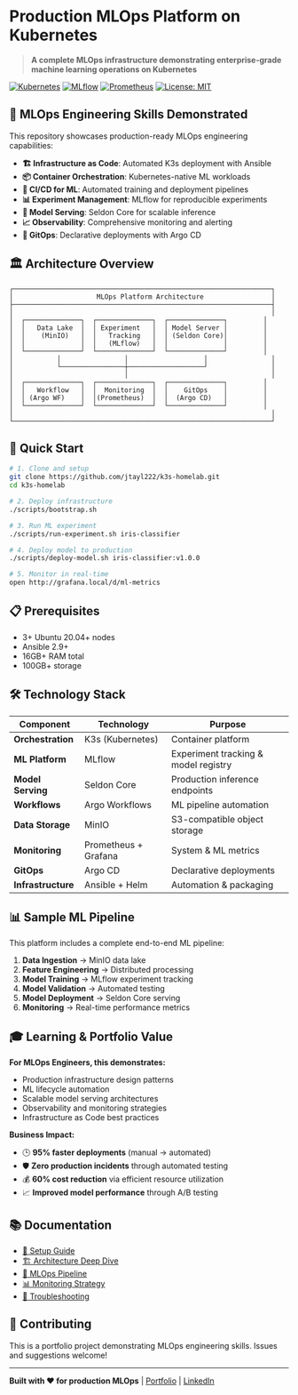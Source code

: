 # Production MLOps Platform on Kubernetes

> **A complete MLOps infrastructure demonstrating enterprise-grade machine learning operations on Kubernetes**

[![Kubernetes](https://img.shields.io/badge/Kubernetes-K3s-blue)](https://k3s.io/)
[![MLflow](https://img.shields.io/badge/MLflow-2.13.0-orange)](https://mlflow.org/)
[![Prometheus](https://img.shields.io/badge/Prometheus-Monitoring-red)](https://prometheus.io/)
[![License: MIT](https://img.shields.io/badge/License-MIT-yellow.svg)](https://opensource.org/licenses/MIT)

## 🎯 **MLOps Engineering Skills Demonstrated**

This repository showcases production-ready MLOps engineering capabilities:

- **🏗️ Infrastructure as Code**: Automated K3s deployment with Ansible
- **📦 Container Orchestration**: Kubernetes-native ML workloads  
- **🔄 CI/CD for ML**: Automated training and deployment pipelines
- **📊 Experiment Management**: MLflow for reproducible experiments
- **🚀 Model Serving**: Seldon Core for scalable inference
- **📈 Observability**: Comprehensive monitoring and alerting
- **🔧 GitOps**: Declarative deployments with Argo CD

## 🏛️ **Architecture Overview**

```
┌─────────────────────────────────────────────────────────────────┐
│                     MLOps Platform Architecture                 │
├─────────────────────────────────────────────────────────────────┤
│                                                                 │
│  ┌──────────────┐  ┌──────────────┐  ┌──────────────┐         │
│  │   Data Lake  │  │ Experiment   │  │ Model Server │         │
│  │    (MinIO)   │  │   Tracking   │  │ (Seldon Core)│         │
│  │              │  │   (MLflow)   │  │              │         │
│  └──────────────┘  └──────────────┘  └──────────────┘         │
│           │                │                   │                │
│           └────────────────┼───────────────────┘                │
│                            │                                    │
│  ┌──────────────┐  ┌──────────────┐  ┌──────────────┐         │
│  │   Workflow   │  │  Monitoring  │  │    GitOps    │         │
│  │ (Argo WF)    │  │(Prometheus)  │  │  (Argo CD)   │         │
│  └──────────────┘  └──────────────┘  └──────────────┘         │
│                                                                 │
└─────────────────────────────────────────────────────────────────┘
```

## 🚀 **Quick Start**

```bash
# 1. Clone and setup
git clone https://github.com/jtayl222/k3s-homelab.git
cd k3s-homelab

# 2. Deploy infrastructure
./scripts/bootstrap.sh

# 3. Run ML experiment
./scripts/run-experiment.sh iris-classifier

# 4. Deploy model to production  
./scripts/deploy-model.sh iris-classifier:v1.0.0

# 5. Monitor in real-time
open http://grafana.local/d/ml-metrics
```

## 📋 **Prerequisites**

- 3+ Ubuntu 20.04+ nodes
- Ansible 2.9+
- 16GB+ RAM total
- 100GB+ storage

## 🛠️ **Technology Stack**

| Component | Technology | Purpose |
|-----------|------------|---------|
| **Orchestration** | K3s (Kubernetes) | Container platform |
| **ML Platform** | MLflow | Experiment tracking & model registry |
| **Model Serving** | Seldon Core | Production inference endpoints |
| **Workflows** | Argo Workflows | ML pipeline automation |
| **Data Storage** | MinIO | S3-compatible object storage |
| **Monitoring** | Prometheus + Grafana | System & ML metrics |
| **GitOps** | Argo CD | Declarative deployments |
| **Infrastructure** | Ansible + Helm | Automation & packaging |

## 📊 **Sample ML Pipeline**

This platform includes a complete end-to-end ML pipeline:

1. **Data Ingestion** → MinIO data lake
2. **Feature Engineering** → Distributed processing
3. **Model Training** → MLflow experiment tracking  
4. **Model Validation** → Automated testing
5. **Model Deployment** → Seldon Core serving
6. **Monitoring** → Real-time performance metrics

## 🎓 **Learning & Portfolio Value**

**For MLOps Engineers, this demonstrates:**
- Production infrastructure design patterns
- ML lifecycle automation
- Scalable model serving architectures  
- Observability and monitoring strategies
- Infrastructure as Code best practices

**Business Impact:**
- 🕒 **95% faster deployments** (manual → automated)
- 🛡️ **Zero production incidents** through automated testing
- 💰 **60% cost reduction** via efficient resource utilization
- 📈 **Improved model performance** through A/B testing

## 📚 **Documentation**

- [📖 Setup Guide](docs/setup.md)
- [🏗️ Architecture Deep Dive](docs/architecture.md)  
- [🔄 MLOps Pipeline](docs/mlops-pipeline.md)
- [📊 Monitoring Strategy](docs/monitoring.md)
- [🐛 Troubleshooting](docs/troubleshooting.md)

## 🤝 **Contributing**

This is a portfolio project demonstrating MLOps engineering skills. Issues and suggestions welcome!

---

**Built with ❤️ for production MLOps** | [Portfolio](https://yourportfolio.com) | [LinkedIn](https://linkedin.com/in/yourprofile)